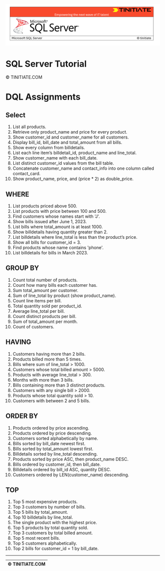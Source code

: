![SQL Server Tinitiate Image](../../../sqlserver-sql/sqlserver.png)

# SQL Server Tutorial

&copy; TINITIATE.COM

# DQL Assignments

## Select
1. List all products.
2. Retrieve only product_name and price for every product.
3. Show customer_id and customer_name for all customers.
4. Display bill_id, bill_date and total_amount from all bills.
5. Show every column from billdetails.
6. List each line item’s billdetail_id, product_name and line_total.
7. Show customer_name with each bill_date.
8. List distinct customer_id values from the bill table.
9. Concatenate customer_name and contact_info into one column called contact_card.
10. Show product_name, price, and (price * 2) as double_price.

## WHERE
1. List products priced above 500.
2. List products with price between 100 and 500.
3. Find customers whose names start with 'J'.
4. Show bills issued after June 1, 2023.
5. List bills where total_amount is at least 1000.
6. Show billdetails having quantity greater than 2.
7. List billdetails where line_total is less than the product’s price.
8. Show all bills for customer_id = 3.
9. Find products whose name contains 'phone'.
10. List billdetails for bills in March 2023.

## GROUP BY
1. Count total number of products.
2. Count how many bills each customer has.
3. Sum total_amount per customer.
4. Sum of line_total by product (show product_name).
5. Count line items per bill.
6. Total quantity sold per product_id.
7. Average line_total per bill.
8. Count distinct products per bill.
9. Sum of total_amount per month.
10. Count of customers.

## HAVING
1. Customers having more than 2 bills.
2. Products billed more than 5 times.
3. Bills where sum of line_total > 1000.
4. Customers whose total billed amount > 5000.
5. Products with average line_total > 300.
6. Months with more than 3 bills.
7. Bills containing more than 3 distinct products.
8. Customers with any single bill > 2000.
9. Products whose total quantity sold > 10.
10. Customers with between 2 and 5 bills.

## ORDER BY
1. Products ordered by price ascending.
2. Products ordered by price descending.
3. Customers sorted alphabetically by name.
4. Bills sorted by bill_date newest first.
5. Bills sorted by total_amount lowest first.
6. Billdetails sorted by line_total descending.
7. Products sorted by price ASC, then product_name DESC.
8. Bills ordered by customer_id, then bill_date.
9. Billdetails ordered by bill_id ASC, quantity DESC.
10. Customers ordered by LEN(customer_name) descending.

## TOP
1. Top 5 most expensive products.
2. Top 3 customers by number of bills.
3. Top 5 bills by total_amount.
4. Top 10 billdetails by line_total.
5. The single product with the highest price.
6. Top 5 products by total quantity sold.
7. Top 3 customers by total billed amount.
8. Top 5 most recent bills.
9. Top 5 customers alphabetically.
10. Top 2 bills for customer_id = 1 by bill_date.

***
| &copy; TINITIATE.COM |
|----------------------|
